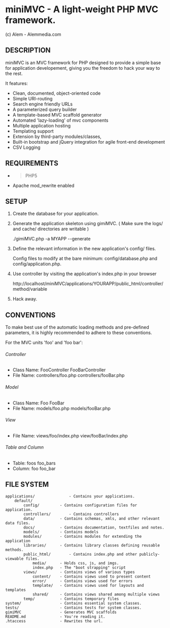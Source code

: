 miniMVC - A light-weight PHP MVC framework.
===============================================
(c) Alem - Alemmedia.com


DESCRIPTION
---------------

miniMVC is an MVC framework for PHP designed to provide a simple base for application developement,
 giving you the freedom to hack your way to the rest. 

It features:
* Clean, documented, object-oriented code
* Simple URI-routing
* Search engine friendly URLs
* A parameterized query builder
* A template-based MVC scaffold generator
* Automated 'lazy-loading' of mvc components
* Multiple application hosting 
* Templating support
* Extension by third-party modules/classes, 
* Built-in bootstrap and jQuery integration for agile front-end development
* CSV Logging

REQUIREMENTS
---------------
* > PHP5
* Apache mod_rewrite enabled

SETUP
---------------

1. Create the database for your application.

2. Generate the application skeleton using gimiMVC.  ( Make sure the logs/ and cache/ directories are writable )

	./gimiMVC.php -a MYAPP --generate

3. Define the relevant information in the new application's config/ files.
	
	Config files to modify at the bare minimum: config/database.php and config/application.php.

4. Use controller by visiting the application's index.php in your browser

	http://localhost/miniMVC/applications/YOURAPP/public_html/controller/method/variable

5. Hack away.


CONVENTIONS
---------------

To make best use of the automatic loading methods and pre-defined parameters, 
it is highly recommended to adhere to these conventions.

For the MVC units 'foo' and 'foo bar': 
###### Controller
* Class Name: FooController 		FooBarController
* File Name: controllers/foo.php 	controllers/fooBar.php

###### Model
* Class Name: Foo 			FooBar
* File Name: models/foo.php 		models/fooBar.php

###### View
* File Name: views/foo/index.php	view/fooBar/index.php

###### Table and Column
* Table: foos 				foo_bars
* Column: foo 				foo_bar


FILE SYSTEM
---------------

	applications/ 				- Contains your applications. 
		default/
			config/			- Contains configuration files for application.
			controllers/ 		- Contains controllers
			data/ 			- Contains schemas, xmls, and other relevant data files.
			docs/ 			- Contains documentation, textfiles and notes.
			models/			- Contains models
			modules/  		- Contains modules for extending the application
			libraries/		- Contains library classes defining reusable methods.
			public_html/		- Contains index.php and other publicly-viewable files.
				media/ 		- Holds css, js, and imgs.
				index.php	- The "boot strapping" script
			views/ 			- Contains views of various types
				content/	- Contains views used to present content
				error/		- Contains views used for errors
				template/	- Contains views used for layouts and templates 
				shared/		- Contains views shared among multiple views
			temp/  			- Contains temporary files
	system/ 				- Contains essential system classes.
	tests/ 					- Contains tests for system classes.
	gimiMVC 				- Generates MVC scaffolds
	README.md 				- You're reading it.
	.htaccess 				- Rewrites the url.
